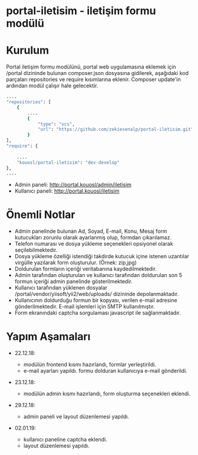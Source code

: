# portal-iletisim - iletişim formu modülü

Kurulum
============
Portal iletişim formu modülünü, portal web uygulamasına eklemek için /portal dizininde bulunan composer.json dosyasına gidilerek, aşağıdaki kod parçaları repositories ve require kısımlarına eklenir. Composer update'in ardından modül çalışır hale gelecektir.

```bash
....
"repositories": [
    {
        ....
        {
            "type": "vcs",
            "url": "https://github.com/zekiesenalp/portal-iletisim.git"
        }
],
"require": {
     
    ....   
    "kouosl/portal-iletisim": "dev-develop"
},
....
```


- Admin paneli: http://portal.kouosl/admin/iletisim
- Kullanıcı paneli: http://portal.kouosl/iletisim



Önemli Notlar
============

- Admin panelinde bulunan Ad, Soyad, E-mail, Konu, Mesaj form kutucukları zorunlu olarak ayarlanmış olup, formdan çıkarılamaz.
- Telefon numarası ve dosya yükleme seçenekleri opsiyonel olarak seçilebilmektedir.
- Dosya yükleme özelliği istendiği takdirde kutucuk içine istenen uzantılar virgülle yazılarak form oluşturulur. (Örnek: zip,jpg)
- Doldurulan formların içeriği veritabanına kaydedilmektedir.
- Admin tarafından oluşturulan ve kullanıcı tarafından doldurulan son 5 formun içeriği admin panelinde gösterilmektedir.
- Kullanıcı tarafından yüklenen dosyalar /portal/vendor/yiisoft/yii2/web/uploads/ dizininde depolanmaktadır.
- Kullanıcının doldurduğu formun bir kopyası, verilen e-mail adresine gönderilmektedir. E-mail işlemleri için SMTP kullanılmıştır.
- Form ekranındaki captcha sorgulaması javascript ile sağlanmaktadır.



Yapım Aşamaları
============

- 22.12.18:
 	- modülün frontend kısmı hazırlandı, formlar yerleştirildi.
	- e-mail ayarları yapıldı. formu dolduran kullanıcıya e-mail gönderildi.

- 23.12.18:
	- modülün admin kısmı hazırlandı, form oluşturma seçenekleri eklendi.

- 29.12.18:
	- admin paneli ve layout düzenlemesi yapıldı. 
 
- 02.01.19:
	- kullanıcı paneline captcha eklendi.
	- layout düzenlemesi yapıldı. 
 


